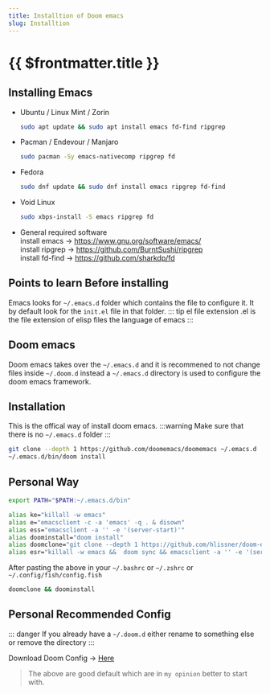 ```yaml
---
title: Installtion of Doom emacs
slug: Installtion
---
```


# {{ $frontmatter.title }}
## Installing Emacs
- Ubuntu / Linux Mint / Zorin
  ``` sh
  sudo apt update && sudo apt install emacs fd-find ripgrep
  ```
- Pacman / Endevour / Manjaro
  ``` sh
  sudo pacman -Sy emacs-nativecomp ripgrep fd
  ```
- Fedora 
  ``` sh
  sudo dnf update && sudo dnf install emacs ripgrep fd-find
  ```
- Void Linux
  ``` sh
  sudo xbps-install -S emacs ripgrep fd
  ```
- General required software  
  install emacs -> https://www.gnu.org/software/emacs/  
  install ripgrep -> https://github.com/BurntSushi/ripgrep  
  install fd-find -> https://github.com/sharkdp/fd  
## Points to learn Before installing
Emacs looks for `~/.emacs.d` folder which contains the file to configure it. It by default look for the `init.el` file in that folder.
::: tip el file extension
.el is the file extension of elisp files the language of emacs
:::
## Doom emacs
Doom emacs takes over the `~/.emacs.d` and it is recommened to not change files inside `~/.doom.d` instead a `~/.emacs.d` directory is used to configure the doom emacs framework.
## Installation
This is the offical way of install doom emacs.
:::warning
Make sure that there is no `~/.emacs.d` folder
:::
```sh
git clone --depth 1 https://github.com/doomemacs/doomemacs ~/.emacs.d
~/.emacs.d/bin/doom install
```
## Personal Way
``` sh
export PATH="$PATH:~/.emacs.d/bin"

alias ke="killall -w emacs"
alias e="emacsclient -c -a 'emacs' -q . & disown"
alias ess="emacsclient -a '' -e '(server-start)'"
alias doominstall="doom install"
alias doomclone="git clone --depth 1 https://github.com/hlissner/doom-emacs ~/.emacs.d"
alias esr="killall -w emacs &&  doom sync && emacsclient -a '' -e '(server-start)'"
```

After pasting the above in your `~/.bashrc` or `~/.zshrc` or `~/.config/fish/config.fish`
``` sh
doomclone && doominstall
```
## Personal Recommended Config
::: danger
If you already have a `~/.doom.d` either rename to something else or remove the directory
:::

Download Doom Config -> [Here](./Installtion/example.zip)
> The above are good default which are in `my opinion` better to start with.
